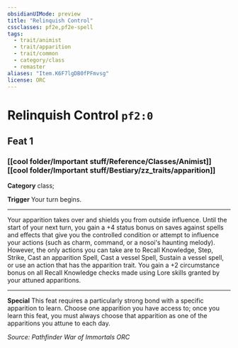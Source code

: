 ```yaml
---
obsidianUIMode: preview
title: "Relinquish Control"
cssclasses: pf2e,pf2e-spell
tags:
  - trait/animist
  - trait/apparition
  - trait/common
  - category/class
  - remaster
aliases: "Item.K6F7lgDB0fPFmvsg"
license: ORC
---
```

# Relinquish Control `pf2:0`
## Feat 1
### [[cool folder/Important stuff/Reference/Classes/Animist]][[cool folder/Important stuff/Bestiary/zz_traits/apparition]]

**Category** class; 




**Trigger** Your turn begins.

* * *

Your apparition takes over and shields you from outside influence. Until the start of your next turn, you gain a +4 status bonus on saves against spells and effects that give you the controlled condition or attempt to influence your actions (such as charm, command, or a nosoi's haunting melody). However, the only actions you can take are to Recall Knowledge, Step, Strike, Cast an apparition Spell, Cast a vessel Spell, Sustain a vessel spell, or use an action that has the apparition trait. You gain a +2 circumstance bonus on all Recall Knowledge checks made using Lore skills granted by your attuned apparitions.

* * *

**Special** This feat requires a particularly strong bond with a specific apparition to learn. Choose one apparition you have access to; once you learn this feat, you must always choose that apparition as one of the apparitions you attune to each day.

*Source: Pathfinder War of Immortals*
*ORC*